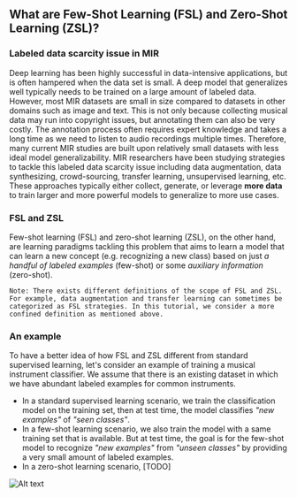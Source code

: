 ## What are Few-Shot Learning (FSL) and Zero-Shot Learning (ZSL)?

### Labeled data scarcity issue in MIR
Deep learning has been highly successful in data-intensive applications, but is often hampered when the data set is small. A deep model that generalizes well typically needs to be trained on a large amount of labeled data. However, most MIR datasets are small in size compared to datasets in other domains such as image and text. This is not only because collecting musical data may run into copyright issues, but annotating them can also be very costly. The annotation process often requires expert knowledge and takes a long time as we need to listen to audio recordings multiple times. Therefore, many current MIR studies are built upon relatively small datasets with less ideal model generalizability. MIR researchers have been studying strategies to tackle this labeled data scarcity issue including data augmentation, data synthesizing, crowd-sourcing, transfer learning, unsupervised learning, etc. These approaches typically either collect, generate, or leverage **more data** to train larger and more powerful models to generalize to more use cases.

### FSL and ZSL
Few-shot learning (FSL) and zero-shot learning (ZSL), on the other hand, are learning paradigms tackling this problem that aims to learn a model that can learn a new concept (e.g. recognizing a new class) based on just *a handful of labeled examples* (few-shot) or some *auxiliary information* (zero-shot). 

```{note}
Note: There exists different definitions of the scope of FSL and ZSL. For example, data augmentation and transfer learning can sometimes be categorized as FSL strategies. In this tutorial, we consider a more confined definition as mentioned above. 
```

### An example
To have a better idea of how FSL and ZSL different from standard supervised learning, let's consider an example of training a musical instrument classifier. We assume that there is an existing dataset in which we have abundant labeled examples for common instruments.

- In a standard supervised learning scenario, we train the classification model on the training set, then at test time, the model classifies *"new examples"* of *"seen classes"*.
- In a few-shot learning scenario, we also train the model with a same training set that is available. But at test time, the goal is for the few-shot model to recognize *"new examples"* from *"unseen classes"* by providing a very small amount of labeled examples.  
- In a zero-shot learning scenario, [TODO]

![Alt text](/assets/supervised_vs_fsl_vs_zsl.png)
